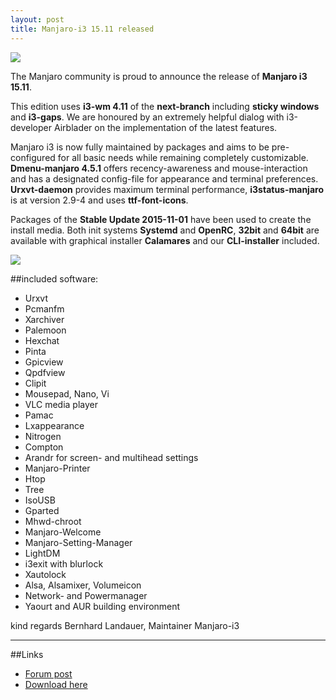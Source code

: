 ```yaml
---
layout: post
title: Manjaro-i3 15.11 released
---
```


<img src="https://manjaro.github.io/images/manjaro-i3-15.11.jpg">

The Manjaro community is proud to announce the release of **Manjaro i3 15.11**.

This edition uses **i3-wm 4.11** of the **next-branch** including **sticky windows** and **i3-gaps**. We are honoured by an extremely helpful dialog with i3-developer Airblader on the implementation of the latest features.

Manjaro i3 is now fully maintained by packages and aims to be pre-configured for all basic needs while remaining completely customizable.
**Dmenu-manjaro 4.5.1** offers recency-awareness and mouse-interaction and has a designated config-file for appearance and terminal preferences.
**Urxvt-daemon** provides maximum terminal performance, **i3status-manjaro** is at version 2.9-4 and uses **ttf-font-icons**.

Packages of the **Stable Update 2015-11-01** have been used to create the install media. Both init systems **Systemd** and **OpenRC**, **32bit** and **64bit** are available with
graphical installer **Calamares** and our **CLI-installer** included.

<img src="https://manjaro.github.io/images/i3-gaps.jpg">

##included software:

* Urxvt
* Pcmanfm
* Xarchiver
* Palemoon
* Hexchat
* Pinta
* Gpicview
* Qpdfview
* Clipit
* Mousepad, Nano, Vi
* VLC media player
* Pamac
* Lxappearance
* Nitrogen
* Compton
* Arandr for screen- and multihead settings
* Manjaro-Printer
* Htop
* Tree
* IsoUSB
* Gparted
* Mhwd-chroot
* Manjaro-Welcome
* Manjaro-Setting-Manager
* LightDM
* i3exit with blurlock
* Xautolock
* Alsa, Alsamixer, Volumeicon
* Network- and Powermanager
* Yaourt and AUR building environment

kind regards
Bernhard Landauer, Maintainer Manjaro-i3

----

##Links

* [Forum post](https://forum.manjaro.org/index.php?topic=28022.0)
* [Download here](https://sourceforge.net/projects/manjarolinux/files/community/i3/2015.11/)
